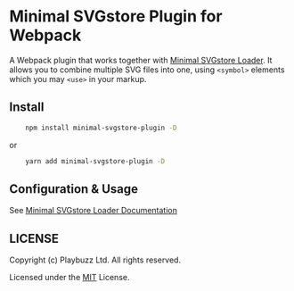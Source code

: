 # Minimal SVGstore Plugin for Webpack
A Webpack plugin that works together with [Minimal SVGstore Loader](https://github.com/playbuzz/webpack-minimal-svgstore-loader/). 
It allows you to combine multiple SVG files into one, using `<symbol>` elements which you may `<use>` in your markup.

## Install

```bash
    npm install minimal-svgstore-plugin -D
```
or
```bash
    yarn add minimal-svgstore-plugin -D
```

## Configuration & Usage

See [Minimal SVGstore Loader Documentation](https://github.com/playbuzz/webpack-minimal-svgstore-loader/)

## LICENSE

Copyright (c) Playbuzz Ltd. All rights reserved.

Licensed under the [MIT](LICENSE) License.
